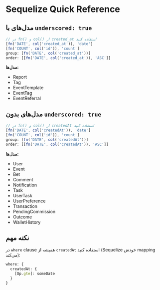 # Sequelize Quick Reference

## مدل‌های با `underscored: true`
```typescript
// در fn() و col() از created_at استفاده کنید
[fn('DATE', col('created_at')), 'date']
[fn('COUNT', col('id')), 'count']
group: [fn('DATE', col('created_at'))]
order: [[fn('DATE', col('created_at')), 'ASC']]
```

**مدل‌ها:**
- Report
- Tag  
- EventTemplate
- EventTag
- EventReferral

## مدل‌های بدون `underscored: true`
```typescript
// در fn() و col() از createdAt استفاده کنید
[fn('DATE', col('createdAt')), 'date']
[fn('COUNT', col('id')), 'count']
group: [fn('DATE', col('createdAt'))]
order: [[fn('DATE', col('createdAt')), 'ASC']]
```

**مدل‌ها:**
- User
- Event
- Bet
- Comment
- Notification
- Task
- UserTask
- UserPreference
- Transaction
- PendingCommission
- Outcome
- WalletHistory

## نکته مهم
در `where` clause همیشه از `createdAt` استفاده کنید (Sequelize خودش mapping می‌کند):

```typescript
where: {
  createdAt: {
    [Op.gte]: someDate
  }
}
``` 